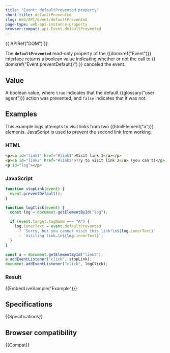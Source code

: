 ```yaml
---
title: "Event: defaultPrevented property"
short-title: defaultPrevented
slug: Web/API/Event/defaultPrevented
page-type: web-api-instance-property
browser-compat: api.Event.defaultPrevented
---
```


{{ APIRef("DOM") }}

The **`defaultPrevented`** read-only property of the {{domxref("Event")}} interface returns a boolean value indicating whether or not the call to {{ domxref("Event.preventDefault()") }} canceled the event.

## Value

A boolean value, where `true` indicates that the default {{glossary("user agent")}} action was prevented, and `false` indicates that it was not.

## Examples

This example logs attempts to visit links from two {{htmlElement("a")}} elements. JavaScript is used to prevent the second link from working.

### HTML

```html
<p><a id="link1" href="#link1">Visit link 1</a></p>
<p><a id="link2" href="#link2">Try to visit link 2</a> (you can't)</p>
<p id="log"></p>
```

### JavaScript

```js
function stopLink(event) {
  event.preventDefault();
}

function logClick(event) {
  const log = document.getElementById("log");

  if (event.target.tagName === "A") {
    log.innerText = event.defaultPrevented
      ? `Sorry, but you cannot visit this link!\n${log.innerText}`
      : `Visiting link…\n${log.innerText}`;
  }
}

const a = document.getElementById("link2");
a.addEventListener("click", stopLink);
document.addEventListener("click", logClick);
```

### Result

{{EmbedLiveSample("Example")}}

## Specifications

{{Specifications}}

## Browser compatibility

{{Compat}}
